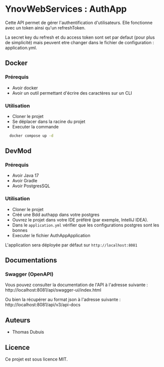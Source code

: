 # YnovWebServices : AuthApp

Cette API permet de gérer l'authentification d'utilisateurs.
Elle fonctionne avec un token ainsi qu'un refreshToken.

La secret key du refresh et du access token sont set par defaut (pour plus de simplicité) mais peuvent etre changer dans le fichier de configuration : application.yml. 

## Docker

### Prérequis

- Avoir docker
- Avoir un outil permettant d'écrire des caractères sur un CLI

### Utilisation

- Cloner le projet
- Se déplacer dans la racine du projet
- Executer la commande
 ```sh
   docker compose up -d
```

## DevMod

### Prérequis

- Avoir Java 17
- Avoir Gradle
- Avoir PostgresSQL

### Utilisation

- Cloner le projet
- Créé une Bdd authapp dans votre postgres
- Ouvrez le projet dans votre IDE préféré (par exemple, IntelliJ IDEA).
- Dans le `application.yml` vérifier que les configurations postgres sont les bonnes
- Executer le fichier AuthAppApplication

L'application sera déployée par défaut sur `http://localhost:8081`

## Documentations

### Swagger (OpenAPI)

Vous pouvez consulter la documentation de l'API à l'adresse suivante : http://localhost:8081/api/swagger-ui/index.html

Ou bien la récupérer au format json à l'adresse suivante : http://localhost:8081/api/v3/api-docs

## Auteurs

- Thomas Dubuis

## Licence

Ce projet est sous licence MIT.
